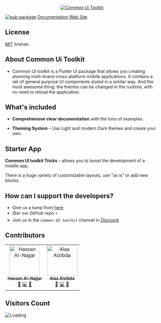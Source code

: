 <p align="center">
<a href="https://common-ui-toolkit.netlify.app/docs/"><img  alt='Common Ui Toolkit' src='https://user-images.githubusercontent.com/49004640/148673584-8af12a36-21f6-4c32-9a61-57e2b7827901.png' /> </a>
</p>


[![pub package](https://img.shields.io/pub/v/common_ui_toolkit.svg)](https://pub.dev/packages/common_ui_toolkit) [Documentation Web Site](https://common-ui-toolkit.netlify.app/docs/)




## License
[MIT](LICENSE.txt) license.

## About Common Ui Toolkit

- Common UI toolkit is a Flutter UI package that allows you creating stunning multi-brand cross-platform mobile applications. It contains a set of general purpose UI components styled in a similar way. And the most awesome thing: the themes can be changed in the runtime, with no need to reload the application.

<!-- ![Common ui toolkit Material](https://camo.githubusercontent.com/f0487d92194f3c685213539c53e9784113cd8a4b/68747470733a2f2f692e696d6775722e636f6d2f58384f344748622e706e67) -->


## What's included

<!-- - **25+ general-purpose components** designed and tested to save your time. -->

- **Comprehensive clear documentation** with the tons of examples.

- **Theming System -** Use Light and modern Dark themes and create your own.


## Starter App

**Common UI toolkit Tricks** – allows you to boost the development of a mobile app.

There is a huge variety of customizable layouts, use “as is” or add new blocks.

<!-- **Over 40 screens in dark and light themes** give you the possibility to create a bright and exclusive app while saving your time on compiling numerous details.  Also, you can download the source code and use it for your own benefit. -->


## How can I support the developers?
- Give us a tump from [here](https://pub.dev/packages/common_ui_toolkit)
- Star our GitHub repo :star:
- Join us in the `Common UI toolkit` channel in [Discourd](https://discord.gg/SZXWPjdufA)

<!-- ## Migration guides -->


## Contributors

<table>
  <tr>
    <td align="center"><a href="https://github.com/hassanannajjar"><img src="https://i.imgur.com/b7cW65h.png" width="100px;" alt="Hassan Al-Najjar"/><br /><sub><b>Hassan Al-Najjar</b></sub></a><br /><a href="" title="Ideas, Planning, & Feedback">🤔</a> <a href="" title="Code">💻</a> <a href="" title="Documentation">📖</a></td>
    <td align="center"><a href="https://github.com/alaaalzibda"><img src="https://i.imgur.com/6shsHMb.png" width="100px;" alt="Alaa Alzibda"/><br /><sub><b>Alaa Alzibda</b></sub></a><br /><a href="" title="Ideas, Planning, & Feedback">🤔</a> <a href="" title="Code">💻</a> <a href="" title="Documentation">📖</a></td>
</tr>
</table>



## Visitors Count

<img align="left" src = "https://profile-counter.glitch.me/common_ui_toolkit/count.svg" alt ="Loading">
